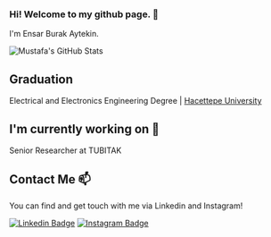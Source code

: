 ### Hi! Welcome to my github page. 👋


I'm Ensar Burak Aytekin. 


![Mustafa's GitHub Stats](https://github-readme-stats.vercel.app/api?username=eburakaytekin&show_icons=true)

## Graduation

Electrical and Electronics Engineering Degree |  [Hacettepe University](https://www.hacettepe.edu.tr/)

## I'm currently working on 🔭

Senior Researcher at TUBITAK

## Contact Me 📫

You can find and get touch with me via Linkedin and Instagram!

[![Linkedin Badge](https://img.shields.io/badge/ensarburakaytekin-follow%20on%20linkedin-blue?style=for-the-badge&logo=linkedin)](https://www.linkedin.com/in/ensarburakaytekin)
[![Instagram Badge](https://img.shields.io/badge/eburakaytekin-follow%20on%20instagram-blue?style=for-the-badge&logo=instagram)](https://instagram.com/eburakaytekin/)
